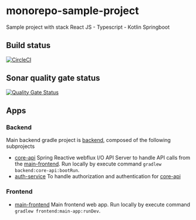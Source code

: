 # monorepo-sample-project
Sample project with stack React JS - Typescript - Kotlin Springboot

## Build status

[![CircleCI](https://dl.circleci.com/status-badge/img/gh/sample-user/sample-project/tree/master.svg?style=svg&circle-token=sample-token)](https://dl.circleci.com/status-badge/redirect/gh/sample-user/sample-project/tree/master)

## Sonar quality gate status
[![Quality Gate Status](https://sonarcloud.io/api/project_badges/measure?project=sample-project&metric=alert_status&token=sample-token)](https://sonarcloud.io/summary/new_code?id=sample-project)

## Apps

### Backend

Main backend gradle project is [backend](./backend), composed of the following subprojects

- [core-api](./backend/core-api) Spring Reactive webflux I/O API Server to handle API calls from the [main-frontend](./frontend/main). Run locally by execute command `gradlew backend:core-api:bootRun`.
- [auth-service](./backend/auth-service) To handle authorization and authentication for [core-api](./backend/core-api)

### Frontend

- [main-frontend](./frontend/main-app/README.md) Main frontend web app. Run locally by execute command `gradlew frontend:main-app:runDev`.
